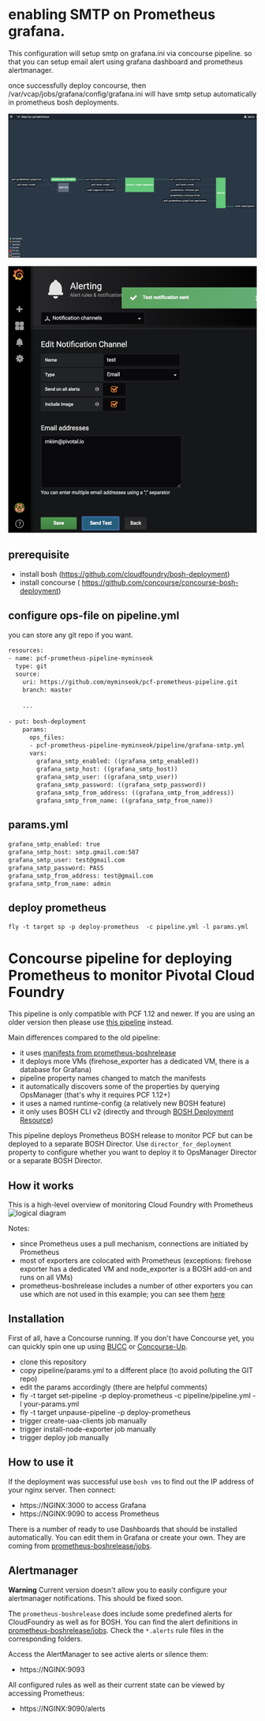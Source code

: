 # enabling SMTP on Prometheus grafana.
This configuration will setup smtp on grafana.ini via concourse pipeline. so that you can setup email alert using grafana dashboard and prometheus alertmanager.

once successfully deploy concourse, then /var/vcap/jobs/grafana/config/grafana.ini will have smtp setup automatically in prometheus bosh deployments.



![image](/deploy-prometheus.png "deploy-prometheus")

![image](/grafana-smtp.png "testing grafana smtp")

## prerequisite
- install bosh (https://github.com/cloudfoundry/bosh-deployment)
- install concourse ( https://github.com/concourse/concourse-bosh-deployment)

## configure ops-file on pipeline.yml
you can store any git repo if you want.
```
resources:
- name: pcf-prometheus-pipeline-myminseok
  type: git
  source:
    uri: https://github.com/myminseok/pcf-prometheus-pipeline.git
    branch: master

    ...

- put: bosh-deployment
    params:
      ops_files:
      - pcf-prometheus-pipeline-myminseok/pipeline/grafana-smtp.yml
      vars:
        grafana_smtp_enabled: ((grafana_smtp_enabled))
        grafana_smtp_host: ((grafana_smtp_host))
        grafana_smtp_user: ((grafana_smtp_user))
        grafana_smtp_password: ((grafana_smtp_password))
        grafana_smtp_from_address: ((grafana_smtp_from_address))
        grafana_smtp_from_name: ((grafana_smtp_from_name))

```
## params.yml
```
grafana_smtp_enabled: true
grafana_smtp_host: smtp.gmail.com:587
grafana_smtp_user: test@gmail.com
grafana_smtp_password: PASS
grafana_smtp_from_address: test@gmail.com
grafana_smtp_from_name: admin

```

## deploy prometheus

```
fly -t target sp -p deploy-prometheus  -c pipeline.yml -l params.yml

```




# Concourse pipeline for deploying Prometheus to monitor Pivotal Cloud Foundry

This pipeline is only compatible with PCF 1.12 and newer. If you are using an older version then please use [this pipeline](https://github.com/pivotal-cf/prometheus-on-PCF/tree/74fba4b3401340278d9cb66b4a8076b328de37b8) instead.

Main differences compared to the old pipeline:

- it uses [manifests from prometheus-boshrelease](https://github.com/bosh-prometheus/prometheus-boshrelease/tree/master/manifests)
- it deploys more VMs (firehose_exporter has a dedicated VM, there is a database for Grafana)
- pipeline property names changed to match the manifests
- it automatically discovers some of the properties by querying OpsManager (that's why it requires PCF 1.12+)
- it uses a named runtime-config (a relatively new BOSH feature)
- it only uses BOSH CLI v2 (directly and through [BOSH Deployment Resource](https://github.com/cloudfoundry/bosh-deployment-resource))

This pipeline deploys Prometheus BOSH release to monitor PCF but can be deployed to a separate BOSH Director.
Use `director_for_deployment` property to configure whether you want to deploy it to OpsManager Director or a separate BOSH Director.

## How it works

This is a high-level overview of monitoring Cloud Foundry with Prometheus
![logical diagram](https://github.com/pivotal-cf/pcf-prometheus-pipeline/blob/master/docs/logical-diagram.png)

Notes:

- since Prometheus uses a pull mechanism, connections are initiated by Prometheus
- most of exporters are colocated with Prometheus (exceptions: firehose exporter has a dedicated VM and node_exporter is a BOSH add-on and runs on all VMs)
- prometheus-boshrelease includes a number of other exporters you can use which are not used in this example; you can see them [here](https://github.com/cloudfoundry-community/prometheus-boshrelease/tree/master/manifests/operators)

## Installation

First of all, have a Concourse running. If you don't have Concourse yet, you can quickly spin one up using [BUCC](https://github.com/starkandwayne/bucc) or [Concourse-Up](https://github.com/EngineerBetter/concourse-up).

- clone this repository
- copy pipeline/params.yml to a different place (to avoid polluting the GIT repo)
- edit the params accordingly (there are helpful comments)
- fly -t target set-pipeline -p deploy-prometheus -c pipeline/pipeline.yml -l your-params.yml
- fly -t target unpause-pipeline -p deploy-prometheus
- trigger create-uaa-clients job manually
- trigger install-node-exporter job manually
- trigger deploy job manually

## How to use it

If the deployment was successful use ```bosh vms``` to find out the IP address of your nginx server. Then connect:

- https://NGINX:3000 to access Grafana
- https://NGINX:9090 to access Prometheus

There is a number of ready to use Dashboards that should be installed automatically. You can edit them in Grafana or create your own. They are coming from [prometheus-boshrelease/jobs](https://github.com/cloudfoundry-community/prometheus-boshrelease/tree/master/jobs).

## Alertmanager

**Warning**
Current version doesn't allow you to easily configure your alertmanager notifications. This should be fixed soon.

The `prometheus-boshrelease` does include some predefined alerts for CloudFoundry as well as for BOSH. You can find the alert definitions in [prometheus-boshrelease/jobs](https://github.com/cloudfoundry-community/prometheus-boshrelease/tree/master/jobs). Check the `*.alerts` rule files in the corresponding folders.

Access the AlertManager to see active alerts or silence them:

- https://NGINX:9093

All configured rules as well as their current state can be viewed by accessing Prometheus:

- https://NGINX:9090/alerts
